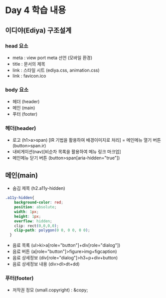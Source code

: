 # Day 4 학습 내용

## 이디야(Ediya) 구조설계
### head 요소
- meta : view port meta 선언 (모바일 환경)
- title : 문서의 제목 
- link : 스타일 시트 (ediya.css, animation.css)
- link : favicon.ico

### body 요소
- 헤더 (header)
- 메인 (main)
- 푸터 (footer)

### 헤더(header)
- 로고 (h1>a>span) [IR 기법을 활용하여 배경이미지로 처리]
= 메인메뉴 열기 버튼 (button>span.ir)
- 내비게이션(nav)[비순차 목록을 활용하여 메뉴 링크 마크업]
- 메인메뉴 닫기 버튼 (button>span[aria-hidden="true"])

## 메인(main)
- 숨김 제목 (h2.a11y-hidden)
```css
.a11y-hidden{
    background-color: red;
    position: absolute;
    width: 1px;
    height: 1px;
    overflow: hidden;
    clip: rect(0,0,0,0);
    clip-path: polygon(0 0, 0 0, 0 0);
  }
  ```

  - 음료 목록 (ul>ki>a[role="button"]+div[role="dialog"])
  - 음료 버튼 (a[role="button"]>figure>img+figcaption)
  - 음료 상세정보 (div[role="dialog"]>h3+p+div+button)
  - 음료 상세정보 내용 (div>dl>dt+dd)

  ### 푸터(footer)
  - 저작권 정모 (small.copyright) : \&copy;
